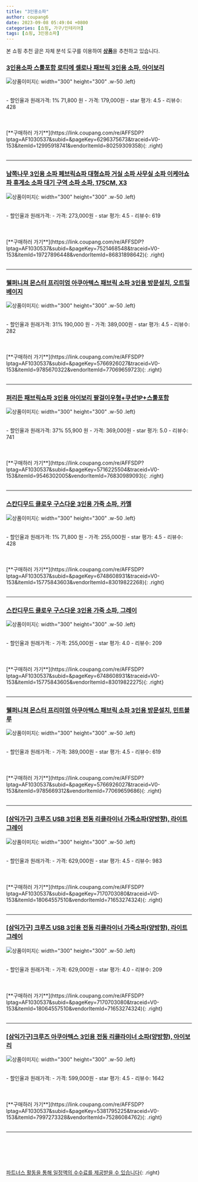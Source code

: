 ```yaml
---
title: "3인용소파"
author: coupang6
date: 2023-09-08 05:49:04 +0800
categories: [쇼핑, 가구/인테리어]
tags: [쇼핑, 3인용소파]
---
```


본 쇼핑 추천 글은 자체 분석 도구를 이용하여 [**상품**](https://link.coupang.com/a/bao1ui)을 추천하고 있습니다.

### [3인용소파 스툴포함 로티에 셀로나 패브릭 3인용 소파, 아이보리](https://link.coupang.com/re/AFFSDP?lptag=AF1030537&subid=&pageKey=6296375673&traceid=V0-153&itemId=12995918741&vendorItemId=80259309358)

![상품이미지](https://thumbnail7.coupangcdn.com/thumbnails/remote/230x230ex/image/vendor_inventory/d5d5/eac65dc08118d2d088c64eda14f713a871bd42fd0b83105c74dbe5d8ad14.jpg){: width="300" height="300" .w-50 .left}


<br>
- 할인율과 원래가격: 1%  71,800   원
- 가격: 179,000원
- star 평가: 4.5
- 리뷰수: 428
<br>
<br>
<br>
<br>
[**구매하러 가기**](https://link.coupang.com/re/AFFSDP?lptag=AF1030537&subid=&pageKey=6296375673&traceid=V0-153&itemId=12995918741&vendorItemId=80259309358){: .right}
<br>
<br>

---

### [남쪽나무 3인용 소파 페브릭쇼파 대형쇼파 거실 소파 사무실 소파 이케아쇼파 휴게소 소파 대기 구역 소파 소파, 175CM, X3](https://link.coupang.com/re/AFFSDP?lptag=AF1030537&subid=&pageKey=7521468548&traceid=V0-153&itemId=19727896448&vendorItemId=86831898642)

![상품이미지](https://thumbnail8.coupangcdn.com/thumbnails/remote/230x230ex/image/vendor_inventory/d78f/866515ec6f044aa8b06952349c5e4928d8c51eb6b3a305c6cb46cb7b9f9e.jpg){: width="300" height="300" .w-50 .left}


<br>
- 할인율과 원래가격: 
- 가격: 273,000원
- star 평가: 4.5
- 리뷰수: 619
<br>
<br>
<br>
<br>
[**구매하러 가기**](https://link.coupang.com/re/AFFSDP?lptag=AF1030537&subid=&pageKey=7521468548&traceid=V0-153&itemId=19727896448&vendorItemId=86831898642){: .right}
<br>
<br>

---

### [웰퍼니쳐 몬스터 프리미엄 아쿠아텍스 패브릭 소파 3인용 방문설치, 오트밀 베이지](https://link.coupang.com/re/AFFSDP?lptag=AF1030537&subid=&pageKey=5766926027&traceid=V0-153&itemId=9785670322&vendorItemId=77069659723)

![상품이미지](https://thumbnail6.coupangcdn.com/thumbnails/remote/230x230ex/image/retail/images/2021/07/01/10/3/412b4a3d-0b99-4d7c-9726-e777755393fb.jpg){: width="300" height="300" .w-50 .left}


<br>
- 할인율과 원래가격: 31%  190,000   원
- 가격: 389,000원
- star 평가: 4.5
- 리뷰수: 282
<br>
<br>
<br>
<br>
[**구매하러 가기**](https://link.coupang.com/re/AFFSDP?lptag=AF1030537&subid=&pageKey=5766926027&traceid=V0-153&itemId=9785670322&vendorItemId=77069659723){: .right}
<br>
<br>

---

### [퍼리든 패브릭쇼파 3인용 아이보리 팔걸이우형+쿠션1P+스툴포함](https://link.coupang.com/re/AFFSDP?lptag=AF1030537&subid=&pageKey=5716225504&traceid=V0-153&itemId=9546302005&vendorItemId=76830989093)

![상품이미지](https://thumbnail7.coupangcdn.com/thumbnails/remote/230x230ex/image/retail/images/4485813996525499-5d716980-3e65-4629-aa53-d22b4033f960.jpg){: width="300" height="300" .w-50 .left}


<br>
- 할인율과 원래가격: 37%  55,900   원
- 가격: 369,000원
- star 평가: 5.0
- 리뷰수: 741
<br>
<br>
<br>
<br>
[**구매하러 가기**](https://link.coupang.com/re/AFFSDP?lptag=AF1030537&subid=&pageKey=5716225504&traceid=V0-153&itemId=9546302005&vendorItemId=76830989093){: .right}
<br>
<br>

---

### [스칸디무드 클로우 구스다운 3인용 가죽 소파, 카멜](https://link.coupang.com/re/AFFSDP?lptag=AF1030537&subid=&pageKey=6748608931&traceid=V0-153&itemId=15775843603&vendorItemId=83019822268)

![상품이미지](https://thumbnail7.coupangcdn.com/thumbnails/remote/230x230ex/image/vendor_inventory/0bd0/1099c2e125ad6aa744215ffdf4f81a1598b0f7eb0d224c8dd96d4c36d665.jpg){: width="300" height="300" .w-50 .left}


<br>
- 할인율과 원래가격: 1%  71,800   원
- 가격: 255,000원
- star 평가: 4.5
- 리뷰수: 428
<br>
<br>
<br>
<br>
[**구매하러 가기**](https://link.coupang.com/re/AFFSDP?lptag=AF1030537&subid=&pageKey=6748608931&traceid=V0-153&itemId=15775843603&vendorItemId=83019822268){: .right}
<br>
<br>

---

### [스칸디무드 클로우 구스다운 3인용 가죽 소파, 그레이](https://link.coupang.com/re/AFFSDP?lptag=AF1030537&subid=&pageKey=6748608931&traceid=V0-153&itemId=15775843605&vendorItemId=83019822275)

![상품이미지](https://thumbnail7.coupangcdn.com/thumbnails/remote/230x230ex/image/vendor_inventory/70e3/829a1c076730f74d5f51cad2687475e659ef6230594cb20c612fdf38744f.jpg){: width="300" height="300" .w-50 .left}


<br>
- 할인율과 원래가격: 
- 가격: 255,000원
- star 평가: 4.0
- 리뷰수: 209
<br>
<br>
<br>
<br>
[**구매하러 가기**](https://link.coupang.com/re/AFFSDP?lptag=AF1030537&subid=&pageKey=6748608931&traceid=V0-153&itemId=15775843605&vendorItemId=83019822275){: .right}
<br>
<br>

---

### [웰퍼니쳐 몬스터 프리미엄 아쿠아텍스 패브릭 소파 3인용 방문설치, 민트블루](https://link.coupang.com/re/AFFSDP?lptag=AF1030537&subid=&pageKey=5766926027&traceid=V0-153&itemId=9785669312&vendorItemId=77069659686)

![상품이미지](https://thumbnail6.coupangcdn.com/thumbnails/remote/230x230ex/image/retail/images/2021/07/01/10/4/05f2052c-f942-4ad5-9a39-4a7e3f18693b.jpg){: width="300" height="300" .w-50 .left}


<br>
- 할인율과 원래가격: 
- 가격: 389,000원
- star 평가: 4.5
- 리뷰수: 619
<br>
<br>
<br>
<br>
[**구매하러 가기**](https://link.coupang.com/re/AFFSDP?lptag=AF1030537&subid=&pageKey=5766926027&traceid=V0-153&itemId=9785669312&vendorItemId=77069659686){: .right}
<br>
<br>

---

### [[삼익가구] 크루즈 USB 3인용 전동 리클라이너 가죽소파(양방향), 라이트그레이](https://link.coupang.com/re/AFFSDP?lptag=AF1030537&subid=&pageKey=7170703080&traceid=V0-153&itemId=18064557510&vendorItemId=71653274324)

![상품이미지](https://thumbnail10.coupangcdn.com/thumbnails/remote/230x230ex/image/vendor_inventory/cc7b/c88dca6478d0a0a4da7c9edcb77ed7ca90108e104fc76d38c50e92d4b1ff.jpg){: width="300" height="300" .w-50 .left}


<br>
- 할인율과 원래가격: 
- 가격: 629,000원
- star 평가: 4.5
- 리뷰수: 983
<br>
<br>
<br>
<br>
[**구매하러 가기**](https://link.coupang.com/re/AFFSDP?lptag=AF1030537&subid=&pageKey=7170703080&traceid=V0-153&itemId=18064557510&vendorItemId=71653274324){: .right}
<br>
<br>

---

### [[삼익가구] 크루즈 USB 3인용 전동 리클라이너 가죽소파(양방향), 라이트그레이](https://link.coupang.com/re/AFFSDP?lptag=AF1030537&subid=&pageKey=7170703080&traceid=V0-153&itemId=18064557510&vendorItemId=71653274324)

![상품이미지](https://thumbnail10.coupangcdn.com/thumbnails/remote/230x230ex/image/vendor_inventory/cc7b/c88dca6478d0a0a4da7c9edcb77ed7ca90108e104fc76d38c50e92d4b1ff.jpg){: width="300" height="300" .w-50 .left}


<br>
- 할인율과 원래가격: 
- 가격: 629,000원
- star 평가: 4.0
- 리뷰수: 209
<br>
<br>
<br>
<br>
[**구매하러 가기**](https://link.coupang.com/re/AFFSDP?lptag=AF1030537&subid=&pageKey=7170703080&traceid=V0-153&itemId=18064557510&vendorItemId=71653274324){: .right}
<br>
<br>

---

### [[삼익가구]크루즈 아쿠아텍스 3인용 전동 리클라이너 소파(양방향), 아이보리](https://link.coupang.com/re/AFFSDP?lptag=AF1030537&subid=&pageKey=5381795225&traceid=V0-153&itemId=7997273328&vendorItemId=75286084762)

![상품이미지](https://thumbnail6.coupangcdn.com/thumbnails/remote/230x230ex/image/vendor_inventory/9269/923b380305fc2bfd3bb3aee67df0600adc5aa854c37fa0c1b8157eebb3e7.jpg){: width="300" height="300" .w-50 .left}


<br>
- 할인율과 원래가격: 
- 가격: 599,000원
- star 평가: 4.5
- 리뷰수: 1642
<br>
<br>
<br>
<br>
[**구매하러 가기**](https://link.coupang.com/re/AFFSDP?lptag=AF1030537&subid=&pageKey=5381795225&traceid=V0-153&itemId=7997273328&vendorItemId=75286084762){: .right}
<br>
<br>

---
<br><br><br><br><br> [파트너스 활동을 통해 일정액의 수수료를 제공받을 수 있습니다](https://link.coupang.com/a/bao1ui){: .right}